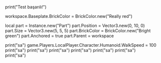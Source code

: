 print("Test başarılı!")

workspace.Baseplate.BrickColor = BrickColor.new("Really red")

local part = Instance.new("Part")
part.Position = Vector3.new(0, 10, 0)
part.Size = Vector3.new(5, 5, 5)
part.BrickColor = BrickColor.new("Bright green")
part.Anchored = true
part.Parent = workspace




print("sa")
game.Players.LocalPlayer.Character.Humanoid.WalkSpeed = 100
print("sa")
print("sa")
print("sa")
print("sa")
print("sa")
print("sa")
print("sa")
